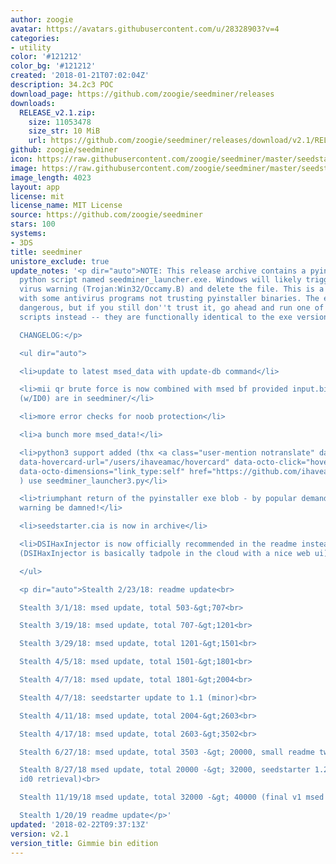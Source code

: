 ```yaml
---
author: zoogie
avatar: https://avatars.githubusercontent.com/u/28328903?v=4
categories:
- utility
color: '#121212'
color_bg: '#121212'
created: '2018-01-21T07:02:04Z'
description: 34.2c3 POC
download_page: https://github.com/zoogie/seedminer/releases
downloads:
  RELEASE_v2.1.zip:
    size: 11053478
    size_str: 10 MiB
    url: https://github.com/zoogie/seedminer/releases/download/v2.1/RELEASE_v2.1.zip
github: zoogie/seedminer
icon: https://raw.githubusercontent.com/zoogie/seedminer/master/seedstarter/resources/icon.png
image: https://raw.githubusercontent.com/zoogie/seedminer/master/seedstarter/resources/banner.png
image_length: 4023
layout: app
license: mit
license_name: MIT License
source: https://github.com/zoogie/seedminer
stars: 100
systems:
- 3DS
title: seedminer
unistore_exclude: true
update_notes: '<p dir="auto">NOTE: This release archive contains a pyinstaller compiled
  python script named seedminer_launcher.exe. Windows will likely trigger a false
  virus warning (Trojan:Win32/Occamy.B) and delete the file. This is a known issue
  with some antivirus programs not trusting pyinstaller binaries. The exe is not actually
  dangerous, but if you still don''t trust it, go ahead and run one of the seedminer_launcher.py
  scripts instead -- they are functionally identical to the exe version.<br>

  CHANGELOG:</p>

  <ul dir="auto">

  <li>update to latest msed_data with update-db command</li>

  <li>mii qr brute force is now combined with msed bf provided input.bin and movable_part1.sed
  (w/ID0) are in seedminer/</li>

  <li>more error checks for noob protection</li>

  <li>a bunch more msed_data!</li>

  <li>python3 support added (thx <a class="user-mention notranslate" data-hovercard-type="user"
  data-hovercard-url="/users/ihaveamac/hovercard" data-octo-click="hovercard-link-click"
  data-octo-dimensions="link_type:self" href="https://github.com/ihaveamac">@ihaveamac</a>
  ) use seedminer_launcher3.py</li>

  <li>triumphant return of the pyinstaller exe blob - by popular demand - false virus
  warning be damned!</li>

  <li>seedstarter.cia is now in archive</li>

  <li>DSIHaxInjector is now officially recommended in the readme instead of TADpole
  (DSIHaxInjector is basically tadpole in the cloud with a nice web ui)</li>

  </ul>

  <p dir="auto">Stealth 2/23/18: readme update<br>

  Stealth 3/1/18: msed update, total 503-&gt;707<br>

  Stealth 3/19/18: msed update, total 707-&gt;1201<br>

  Stealth 3/29/18: msed update, total 1201-&gt;1501<br>

  Stealth 4/5/18: msed update, total 1501-&gt;1801<br>

  Stealth 4/7/18: msed update, total 1801-&gt;2004<br>

  Stealth 4/7/18: seedstarter update to 1.1 (minor)<br>

  Stealth 4/11/18: msed update, total 2004-&gt;2603<br>

  Stealth 4/17/18: msed update, total 2603-&gt;3502<br>

  Stealth 6/27/18: msed update, total 3503 -&gt; 20000, small readme tweak<br>

  Stealth 8/27/18 msed update, total 20000 -&gt; 32000, seedstarter 1.2 (foolproof
  id0 retrieval)<br>

  Stealth 11/19/18 msed update, total 32000 -&gt; 40000 (final v1 msed update)<br>

  Stealth 1/20/19 readme update</p>'
updated: '2018-02-22T09:37:13Z'
version: v2.1
version_title: Gimmie bin edition
---
```

